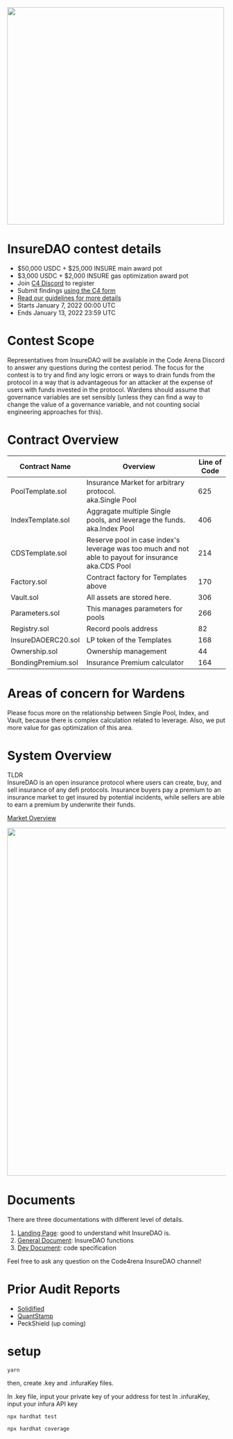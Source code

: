 <img src="https://user-images.githubusercontent.com/40849624/148335534-51637a44-b395-4303-85a0-fff2fa377c04.png" width="500px">

# InsureDAO contest details
- $50,000 USDC + $25,000 INSURE main award pot
- $3,000 USDC + $2,000 INSURE gas optimization award pot
- Join [C4 Discord](https://discord.gg/code4rena) to register
- Submit findings [using the C4 form](https://code4rena.com/contests/2022-01-insuredao-contest/submit)
- [Read our guidelines for more details](https://docs.code4rena.com/roles/wardens)
- Starts January 7, 2022 00:00 UTC
- Ends January 13, 2022 23:59 UTC

# Contest Scope
Representatives from InsureDAO will be available in the Code Arena Discord to answer any questions during the contest period. The focus for the contest is to try and find any logic errors or ways to drain funds from the protocol in a way that is advantageous for an attacker at the expense of users with funds invested in the protocol. Wardens should assume that governance variables are set sensibly (unless they can find a way to change the value of a governance variable, and not counting social engineering approaches for this).

# Contract Overview

|  Contract Name | Overview | Line of Code |
| ---- | ---- | ---- |
|  PoolTemplate.sol  | Insurance Market for arbitrary protocol.<br> aka.Single Pool| 625 |
|  IndexTemplate.sol  | Aggragate multiple Single pools, and leverage the funds.<br> aka.Index Pool | 406 |
|  CDSTemplate.sol  | Reserve pool in case index's leverage was too much and not able to payout for insurance <br> aka.CDS Pool| 214 |
|  Factory.sol  | Contract factory for Templates above| 170 |
|  Vault.sol  | All assets are stored here. | 306 |
|  Parameters.sol  | This manages parameters for pools | 266 |
|  Registry.sol  | Record pools address | 82 |
|  InsureDAOERC20.sol  | LP token of the Templates | 168 |
|  Ownership.sol  | Ownership management | 44 |
|  BondingPremium.sol  | Insurance Premium calculator| 164 |

# Areas of concern for Wardens
Please focus more on the relationship between Single Pool, Index, and Vault, because there is complex calculation related to leverage. 
Also, we put more value for gas optimization of this area.

# System Overview
TLDR <br>
InsureDAO is an open insurance protocol where users can create, buy, and sell insurance of any defi protocols. Insurance buyers pay a premium to an insurance market to get insured by potential incidents, while sellers are able to earn a premium by underwrite their funds.

[Market Overview](https://app.gitbook.com/s/1LzBDG6XOM2hzmw9AjXY/market/market-overview)

<img src="https://user-images.githubusercontent.com/40849624/148342614-e87b4d8a-583c-4c45-8ffd-e1dd037f2dab.png" width="800px">

# Documents
There are three documentations with different level of details.
1. [Landing Page](https://insuredao.fi/): good to understand whit InsureDAO is.
2. [General Document](https://insuredao.gitbook.io/insuredao/): InsureDAO functions
3. [Dev Document](https://insuredao.gitbook.io/developers): code specification

Feel free to ask any question on the Code4rena InsureDAO channel!

# Prior Audit Reports
- [Solidified](https://drive.google.com/drive/u/0/folders/1XaLncO353oHYMZaTh1Z28NTehrkNHuJY)
- [QuantStamp](https://drive.google.com/drive/u/0/folders/1XaLncO353oHYMZaTh1Z28NTehrkNHuJY)
- PeckShield (up coming)


# setup
```
yarn
```

then, create .key and .infuraKey files.

In .key file, input your private key of your address for test
In .infuraKey, input your infura API key


```
npx hardhat test
```

```
npx hardhat coverage
```

